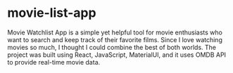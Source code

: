 # movie-list-app
 Movie Watchlist App is a simple yet helpful tool for movie enthusiasts who want to search and keep track of their favorite films. Since I love watching movies so much, I thought I could combine the best of both worlds. The project was built using React, JavaScript, MaterialUI, and it uses OMDB API to provide real-time movie data.
